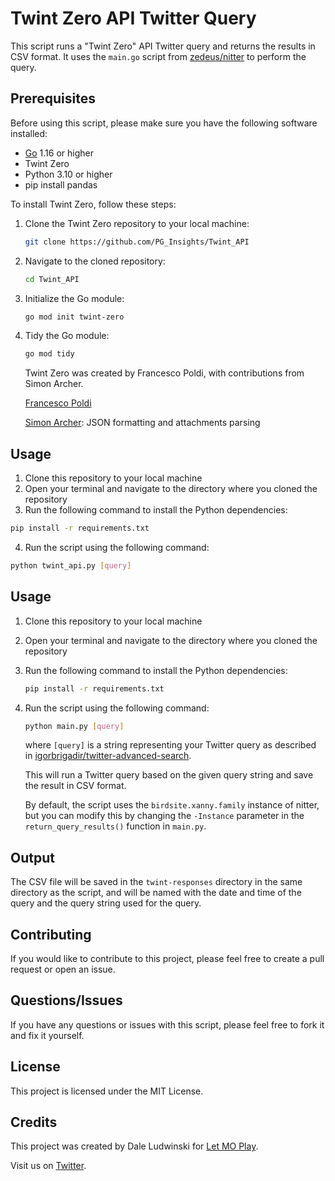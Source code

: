 # Twint Zero API Twitter Query

This script runs a "Twint Zero" API Twitter query and returns the results in CSV format. It uses the `main.go` script from [zedeus/nitter](https://github.com/zedeus/nitter) to perform the query.


## Prerequisites

Before using this script, please make sure you have the following software installed:
- [Go](https://golang.org/doc/install) 1.16 or higher
- Twint Zero
- Python 3.10 or higher
- pip install pandas


To install Twint Zero, follow these steps:

1. Clone the Twint Zero repository to your local machine:

   ```bash
   git clone https://github.com/PG_Insights/Twint_API
   ```

2. Navigate to the cloned repository:

   ```bash
   cd Twint_API
   ```

3. Initialize the Go module:

   ```bash
   go mod init twint-zero
   ```

4. Tidy the Go module:

   ```bash
   go mod tidy
   ```

   Twint Zero was created by Francesco Poldi, with contributions from Simon Archer.

   [Francesco Poldi](https://twitter.com/noneprivacy)

   [Simon Archer](https://mastodon.social/@archy_bold): JSON formatting and attachments parsing


## Usage

1. Clone this repository to your local machine
2. Open your terminal and navigate to the directory where you cloned the repository
3. Run the following command to install the Python dependencies:

```bash
pip install -r requirements.txt
```

4. Run the script using the following command:

```bash
python twint_api.py [query]
```


## Usage

1. Clone this repository to your local machine
2. Open your terminal and navigate to the directory where you cloned the repository
3. Run the following command to install the Python dependencies:

   ```bash
   pip install -r requirements.txt
   ```

4. Run the script using the following command:

   ```bash
   python main.py [query]
   ```

   where `[query]` is a string representing your Twitter query as described in [igorbrigadir/twitter-advanced-search](https://github.com/igorbrigadir/twitter-advanced-search).

   This will run a Twitter query based on the given query string and save the result in CSV format.

   By default, the script uses the `birdsite.xanny.family` instance of nitter, but you can modify this by changing the `-Instance` parameter in the `return_query_results()` function in `main.py`.


## Output

The CSV file will be saved in the `twint-responses` directory in the same directory as the script, and will be named with the date and time of the query and the query string used for the query.


## Contributing

If you would like to contribute to this project, please feel free to create a pull request or open an issue.


## Questions/Issues

If you have any questions or issues with this script, please feel free to fork it and fix it yourself.

## License

This project is licensed under the MIT License.

## Credits

This project was created by Dale Ludwinski for [Let MO Play](https://letmoplay.com). 

Visit us on [Twitter](https://twitter.com/LetMOPlay).
